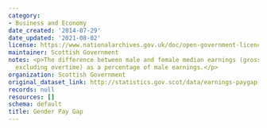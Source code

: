 ```yaml
---
category:
- Business and Economy
date_created: '2014-07-29'
date_updated: '2021-08-02'
license: https://www.nationalarchives.gov.uk/doc/open-government-licence/version/3/
maintainer: Scottish Government
notes: <p>The difference between male and female median earnings (gross hourly earnings
  excluding overtime) as a percentage of male earnings.</p>
organization: Scottish Government
original_dataset_link: http://statistics.gov.scot/data/earnings-paygap
records: null
resources: []
schema: default
title: Gender Pay Gap
---
```

